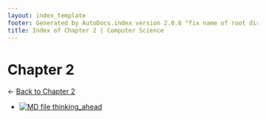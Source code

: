 ```yaml
---
layout: index_template
footer: Generated by AutoDocs.index version 2.0.6 "fix name of root directory" ⓒ Starwort, 2020
title: Index of Chapter 2 | Computer Science
---
```


# Chapter 2

← [Back to Chapter 2](..)

- [![MD file](https://img.icons8.com/windows/512/4a90e2/regular-document.png) thinking_ahead](Paper_2/section_1/chapter_2/thinking_ahead.md)
